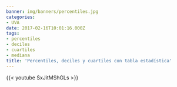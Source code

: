 ```yaml
---
banner: img/banners/percentiles.jpg
categories:
- UVA
date: 2017-02-16T10:01:16.000Z
tags:
- percentiles
- deciles
- cuartiles
- mediana
title: 'Percentiles, deciles y cuartiles con tabla estadística'
---
```




{{< youtube SxJitMShGLs >}}
